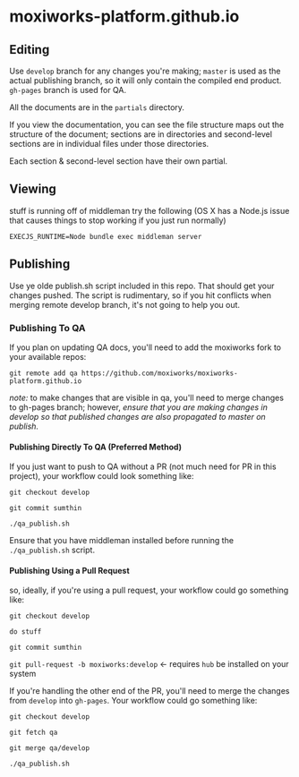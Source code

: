 # moxiworks-platform.github.io


## Editing

Use `develop` branch for any changes you're making; `master` is used as the actual publishing branch, 
so it will only contain the compiled end product. `gh-pages` branch is used for QA.

All the documents are in the `partials` directory. 

If you view the documentation, you can see the file structure maps out the structure of the document; 
sections are in directories and second-level sections are in individual files under those directories.

Each section & second-level section have their own partial. 

## Viewing
stuff is running off of middleman try the following (OS X has a Node.js issue that causes things to 
stop working if you just run normally)

```shell
EXECJS_RUNTIME=Node bundle exec middleman server
```

## Publishing

Use ye olde publish.sh script included in this repo. That should get your changes pushed. The script 
is rudimentary, so if you hit conflicts when merging remote develop branch, it's not going to help
you out.

### Publishing To QA

If you plan on updating QA docs, you'll need to add the moxiworks fork to your available repos:

`git remote add qa https://github.com/moxiworks/moxiworks-platform.github.io`

*note:* to make changes that are visible in qa, you'll need to merge changes to gh-pages branch; however, *ensure that you are making changes in develop so that published changes are also propagated to master on publish.*


#### Publishing Directly To QA (Preferred Method)

If you just want to push to QA without a PR (not much need for PR in this project), your workflow could look something like:


`git checkout develop`


`git commit sumthin`


`./qa_publish.sh`

Ensure that you have middleman installed before running the `./qa_publish.sh` script.


#### Publishing Using a Pull Request

so, ideally, if you're using a pull request, your workflow could go something like:

`git checkout develop`


`do stuff`


`git commit sumthin`


`git pull-request -b moxiworks:develop` <- requires `hub` be installed on your system


If you're handling the other end of the PR, you'll need to merge the changes from `develop` into `gh-pages`. Your workflow could go something like:

`git checkout develop`


`git fetch qa`


`git merge qa/develop`


`./qa_publish.sh`


